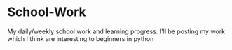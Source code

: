 # School-Work
My daily/weekly school work and learning progress.
I'll be posting my work which I think are interesting to beginners in python
